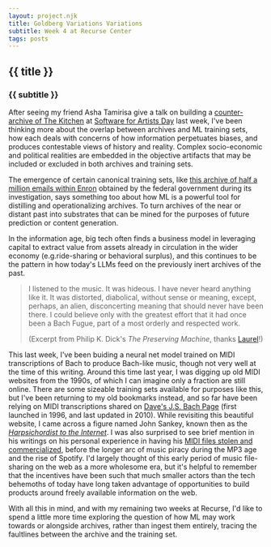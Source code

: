 ```yaml
---
layout: project.njk
title: Goldberg Variations Variations
subtitle: Week 4 at Recurse Center
tags: posts
---
```

## {{ title }}

### {{ subtitle }}

After seeing my friend Asha Tamirisa give a talk on building a [counter-archive of The Kitchen](https://thekitchen.org/on-view/counter-archiving-the-avant-garde/) at [Software for Artists Day](https://pioneerworks.org/programs/software-for-artists-day-8) last week, I've been thinking more about the overlap between archives and ML training sets, how each deals with concerns of how information perpetuates biases, and produces contestable views of history and reality. Complex socio-economic and political realities are embedded in the objective artifacts that may be included or excluded in both archives and training sets.

The emergence of certain canonical training sets, like [this archive of half a million emails within Enron](https://www.kaggle.com/datasets/wcukierski/enron-email-dataset) obtained by the federal government during its investigation, says something too about how ML is a powerful tool for distilling and operationalizing archives. To turn archives of the near or distant past into substrates that can be mined for the purposes of future prediction or content generation.

In the information age, big tech often finds a business model in leveraging capital to extract value from assets already in circulation in the wider economy (e.g.ride-sharing or behavioral surplus), and this continues to be the pattern in how today's LLMs feed on the previously inert archives of the past.

> I listened to the music. It was hideous. I have never heard anything like it. It was distorted, diabolical, without sense or meaning, except, perhaps, an alien, disconcerting meaning that should never have been there. I could believe only with the greatest effort that it had once been a Bach Fugue, part of a most orderly and respected work. 
> 
> (Excerpt from Philip K. Dick's _The Preserving Machine_, thanks [Laurel](https://laurelschwulst.com/)!)

This last week, I've been buiding a neural net model trained on MIDI transcriptions of Bach to produce Bach-like music, though not very well at the time of this writing. Around this time last year, I was digging up old MIDI websites from the 1990s, of which I can imagine only a fraction are still online. There are some sizeable training sets available for purposes like this, but I've been returning to my old bookmarks instead, and so far have been relying on MIDI transcriptions shared on [Dave's J.S. Bach Page](http://www.jsbach.net) (first launched in 1996, and last updated in 2010). While revisiting this beautiful website, I came across a figure named John Sankey, known then as the [_Harpsichordist to the Internet_](https://johnsankey.ca/harpsichord.html). I was also surprised to see brief mention in his writings on his personal experience in having his [MIDI files stolen and commercialized](https://johnsankey.ca/bach.html), before the longer arc of music piracy during the MP3 age and the rise of Spotify. I'd largely thought of this early period of music file-sharing on the web as a more wholesome era, but it's helpful to remember that the incentives have been such that much smaller actors than the tech behemoths of today have long taken advantage of opportunities to build products around freely available information on the web.



With all this in mind, and with my remaining two weeks at Recurse, I'd like to spend a little more time exploring the question of how ML may work towards or alongside archives, rather than ingest them entirely, tracing the faultlines between the archive and the training set.
<!-- 

been thinking more about how the problematics of archives (tk) bleeds over into the questions of perpetuated biases within training sets for ML systems

- Are ML systems just archives at scale?
- So much effort is leveraged into producing a corpus of training data, but has often been built out of what's simply available (enron emails?)
- Big tech has always been prone to leveraging capital in order to extract capital from assets already in circulation in the wider economy (the ride-sharing model, the labor behind maintaining Wikipedia)
- A smaller example of the above is found in Sankey, who I discovered while exploring the early music web. How, even then, smaller actors than the tech behemoths today sought out arbitrage opportunities to build products around freely available information
- In the remaining two weeks at Recurse, I'd like to spend a little more time exploring the question of how machine learning may work alongside the project of archive-building, of what divergences may exist between the archive and the training corpus. -->